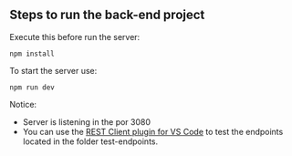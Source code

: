## Steps to run the back-end project

Execute this before run the server:

``
npm install
``

To start the server use:

``
npm run dev
``

Notice: 
* Server is listening in the por 3080
* You can use the [REST Client plugin for VS Code](https://marketplace.visualstudio.com/items?itemName=humao.rest-client) to test the endpoints located in the folder test-endpoints.